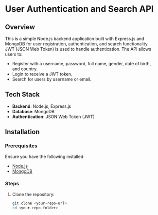 # User Authentication and Search API

## Overview
This is a simple Node.js backend application built with Express.js and MongoDB for user registration, authentication, and search functionality. JWT (JSON Web Token) is used to handle authentication. The API allows users to:

- Register with a username, password, full name, gender, date of birth, and country.
- Login to receive a JWT token.
- Search for users by username or email.

## Tech Stack
- **Backend**: Node.js, Express.js
- **Database**: MongoDB
- **Authentication**: JSON Web Token (JWT)

## Installation
### Prerequisites
Ensure you have the following installed:
- [Node.js](https://nodejs.org/)
- [MongoDB](https://www.mongodb.com/)

### Steps
1. Clone the repository:
   ```sh
   git clone <your-repo-url>
   cd <your-repo-folder>
